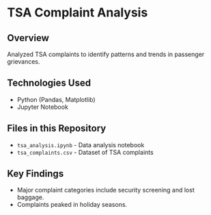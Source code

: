 # TSA Complaint Analysis
## Overview
Analyzed TSA complaints to identify patterns and trends in passenger grievances.

## Technologies Used
- Python (Pandas, Matplotlib)
- Jupyter Notebook

## Files in this Repository
- `tsa_analysis.ipynb` - Data analysis notebook
- `tsa_complaints.csv` - Dataset of TSA complaints

## Key Findings
- Major complaint categories include security screening and lost baggage.
- Complaints peaked in holiday seasons.
